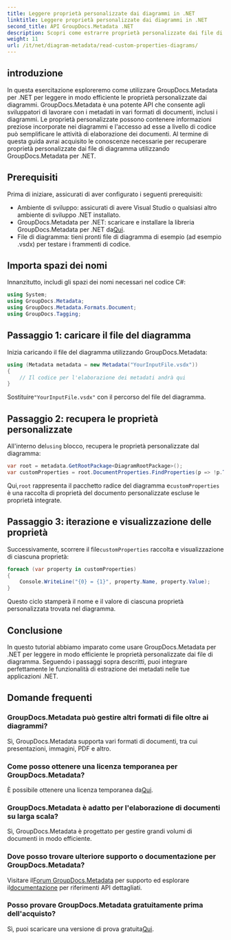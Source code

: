 ```yaml
---
title: Leggere proprietà personalizzate dai diagrammi in .NET
linktitle: Leggere proprietà personalizzate dai diagrammi in .NET
second_title: API GroupDocs.Metadata .NET
description: Scopri come estrarre proprietà personalizzate dai file di diagramma in .NET utilizzando GroupDocs.Metadata. Facile guida passo passo per gli sviluppatori.
weight: 11
url: /it/net/diagram-metadata/read-custom-properties-diagrams/
---
```

## introduzione
In questa esercitazione esploreremo come utilizzare GroupDocs.Metadata per .NET per leggere in modo efficiente le proprietà personalizzate dai diagrammi. GroupDocs.Metadata è una potente API che consente agli sviluppatori di lavorare con i metadati in vari formati di documenti, inclusi i diagrammi. Le proprietà personalizzate possono contenere informazioni preziose incorporate nei diagrammi e l'accesso ad esse a livello di codice può semplificare le attività di elaborazione dei documenti. Al termine di questa guida avrai acquisito le conoscenze necessarie per recuperare proprietà personalizzate dai file di diagramma utilizzando GroupDocs.Metadata per .NET.
## Prerequisiti
Prima di iniziare, assicurati di aver configurato i seguenti prerequisiti:
- Ambiente di sviluppo: assicurati di avere Visual Studio o qualsiasi altro ambiente di sviluppo .NET installato.
-  GroupDocs.Metadata per .NET: scaricare e installare la libreria GroupDocs.Metadata per .NET da[Qui](https://releases.groupdocs.com/metadata/net/).
- File di diagramma: tieni pronti file di diagramma di esempio (ad esempio .vsdx) per testare i frammenti di codice.

## Importa spazi dei nomi
Innanzitutto, includi gli spazi dei nomi necessari nel codice C#:
```csharp
using System;
using GroupDocs.Metadata;
using GroupDocs.Metadata.Formats.Document;
using GroupDocs.Tagging;
```
## Passaggio 1: caricare il file del diagramma
Inizia caricando il file del diagramma utilizzando GroupDocs.Metadata:
```csharp
using (Metadata metadata = new Metadata("YourInputFile.vsdx"))
{
    // Il codice per l'elaborazione dei metadati andrà qui
}
```
 Sostituire`"YourInputFile.vsdx"` con il percorso del file del diagramma.
## Passaggio 2: recupera le proprietà personalizzate
 All'interno del`using` blocco, recupera le proprietà personalizzate dal diagramma:
```csharp
var root = metadata.GetRootPackage<DiagramRootPackage>();
var customProperties = root.DocumentProperties.FindProperties(p => !p.Tags.Contains(Tags.Document.BuiltIn));
```
 Qui,`root` rappresenta il pacchetto radice del diagramma e`customProperties` è una raccolta di proprietà del documento personalizzate escluse le proprietà integrate.
## Passaggio 3: iterazione e visualizzazione delle proprietà
 Successivamente, scorrere il file`customProperties` raccolta e visualizzazione di ciascuna proprietà:
```csharp
foreach (var property in customProperties)
{
    Console.WriteLine("{0} = {1}", property.Name, property.Value);
}
```
Questo ciclo stamperà il nome e il valore di ciascuna proprietà personalizzata trovata nel diagramma.

## Conclusione
In questo tutorial abbiamo imparato come usare GroupDocs.Metadata per .NET per leggere in modo efficiente le proprietà personalizzate dai file di diagramma. Seguendo i passaggi sopra descritti, puoi integrare perfettamente le funzionalità di estrazione dei metadati nelle tue applicazioni .NET.

## Domande frequenti
### GroupDocs.Metadata può gestire altri formati di file oltre ai diagrammi?
Sì, GroupDocs.Metadata supporta vari formati di documenti, tra cui presentazioni, immagini, PDF e altro.
### Come posso ottenere una licenza temporanea per GroupDocs.Metadata?
 È possibile ottenere una licenza temporanea da[Qui](https://purchase.groupdocs.com/temporary-license/).
### GroupDocs.Metadata è adatto per l'elaborazione di documenti su larga scala?
Sì, GroupDocs.Metadata è progettato per gestire grandi volumi di documenti in modo efficiente.
### Dove posso trovare ulteriore supporto o documentazione per GroupDocs.Metadata?
 Visitare il[Forum GroupDocs.Metadata](https://forum.groupdocs.com/c/metadata/14) per supporto ed esplorare il[documentazione](https://tutorials.groupdocs.com/metadata/net/) per riferimenti API dettagliati.
### Posso provare GroupDocs.Metadata gratuitamente prima dell'acquisto?
 Sì, puoi scaricare una versione di prova gratuita[Qui](https://releases.groupdocs.com/).